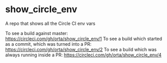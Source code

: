 # show_circle_env
A repo that shows all the Circle CI env vars

To see a build against master: https://circleci.com/gh/orta/show_circle_env/1
To see a build which started as a commit, which was turned into a PR: https://circleci.com/gh/orta/show_circle_env/2
To see a build which was always running inside a PR: https://circleci.com/gh/orta/show_circle_env/4
